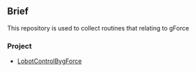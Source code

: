 ## Brief
This repository is used to collect routines that relating to gForce

### Project
 * [LobotControlBygForce](./LobotControlBygForce/LobotControlBygForce.md)
